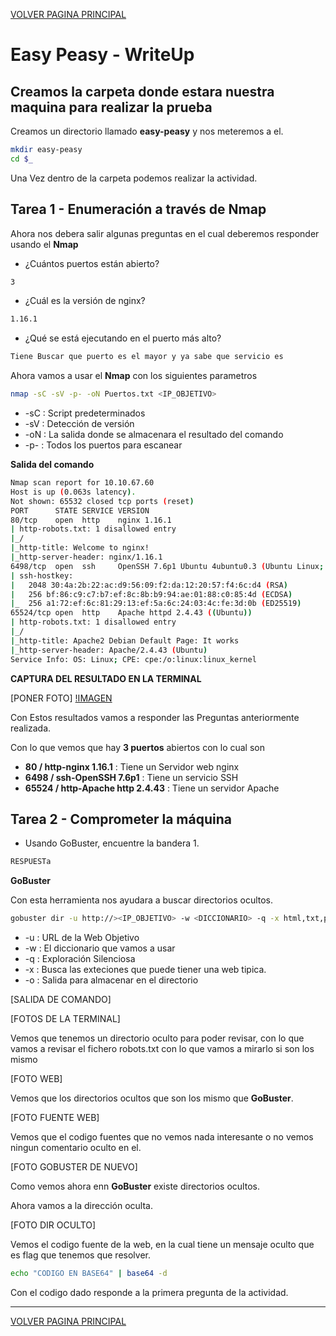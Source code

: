 [VOLVER PAGINA PRINCIPAL](./)

# Easy Peasy - WriteUp
## Creamos la carpeta donde estara nuestra maquina para realizar la prueba

Creamos un directorio llamado **easy-peasy** y nos meteremos a el.

```bash
mkdir easy-peasy
cd $_
```

Una Vez dentro de la carpeta podemos realizar la actividad.

## Tarea 1 - Enumeración a través de Nmap

Ahora nos debera salir algunas preguntas en el cual deberemos responder usando el **Nmap**

- ¿Cuántos puertos están abierto?

```bash
3
```
- ¿Cuál es la versión de nginx?

```bash
1.16.1
```
- ¿Qué se está ejecutando en el puerto más alto?

```bash
Tiene Buscar que puerto es el mayor y ya sabe que servicio es
```

Ahora vamos a usar el **Nmap** con los siguientes parametros

```bash
nmap -sC -sV -p- -oN Puertos.txt <IP_OBJETIVO>
```

- -sC : Script predeterminados
- -sV : Detección de versión
- -oN : La salida donde se almacenara el resultado del comando
- -p- : Todos los puertos para escanear

**Salida del comando**

```bash
Nmap scan report for 10.10.67.60
Host is up (0.063s latency).
Not shown: 65532 closed tcp ports (reset)
PORT      STATE SERVICE VERSION
80/tcp    open  http    nginx 1.16.1
| http-robots.txt: 1 disallowed entry 
|_/
|_http-title: Welcome to nginx!
|_http-server-header: nginx/1.16.1
6498/tcp  open  ssh     OpenSSH 7.6p1 Ubuntu 4ubuntu0.3 (Ubuntu Linux; protocol 2.0)
| ssh-hostkey: 
|   2048 30:4a:2b:22:ac:d9:56:09:f2:da:12:20:57:f4:6c:d4 (RSA)
|   256 bf:86:c9:c7:b7:ef:8c:8b:b9:94:ae:01:88:c0:85:4d (ECDSA)
|_  256 a1:72:ef:6c:81:29:13:ef:5a:6c:24:03:4c:fe:3d:0b (ED25519)
65524/tcp open  http    Apache httpd 2.4.43 ((Ubuntu))
| http-robots.txt: 1 disallowed entry 
|_/
|_http-title: Apache2 Debian Default Page: It works
|_http-server-header: Apache/2.4.43 (Ubuntu)
Service Info: OS: Linux; CPE: cpe:/o:linux:linux_kernel
```

**CAPTURA DEL RESULTADO EN LA TERMINAL**

[PONER FOTO]
[!IMAGEN](/assets/img/INCIDENCIA/CAP_01.PNG)

Con Estos resultados vamos a responder las Preguntas anteriormente realizada.

Con lo que vemos que hay **3 puertos** abiertos con lo cual son

- **80 / http-nginx 1.16.1** : Tiene un Servidor web nginx
- **6498 / ssh-OpenSSH 7.6p1** : Tiene un servicio SSH
- **65524 / http-Apache http 2.4.43** : Tiene un servidor Apache

## Tarea 2 - Comprometer la máquina

- Usando GoBuster, encuentre la bandera 1.

```bash
RESPUESTa
```

**GoBuster**

Con esta herramienta nos ayudara a buscar directorios ocultos.

```bash
gobuster dir -u http://><IP_OBJETIVO> -w <DICCIONARIO> -q -x html,txt,py,sh,js,css,phtml,php,json -o <Salida.txt>
```

- -u : URL de la Web Objetivo
- -w : El diccionario que vamos a usar
- -q : Exploración Silenciosa
- -x : Busca las exteciones que puede tiener una web tipica.
- -o : Salida para almacenar en el directorio

[SALIDA DE COMANDO]

[FOTOS DE LA TERMINAL]

Vemos que tenemos un directorio oculto para poder revisar, con lo que vamos a revisar el fichero robots.txt con lo que vamos a mirarlo si son los mismo

[FOTO WEB]

Vemos que los directorios ocultos que son los mismo que **GoBuster**.

[FOTO FUENTE WEB]

Vemos  que el codigo fuentes que no vemos nada interesante o no vemos ningun comentario oculto en el.

[FOTO GOBUSTER DE NUEVO]

Como vemos ahora enn **GoBuster** existe directorios ocultos.

Ahora vamos a la dirección oculta.

[FOTO DIR OCULTO]

Vemos el codigo fuente de la web, en la cual tiene un mensaje oculto que es flag que tenemos que resolver.

```bash
echo "CODIGO EN BASE64" | base64 -d
```

Con el codigo dado responde a la primera pregunta de la actividad.

---


[VOLVER PAGINA PRINCIPAL](./)